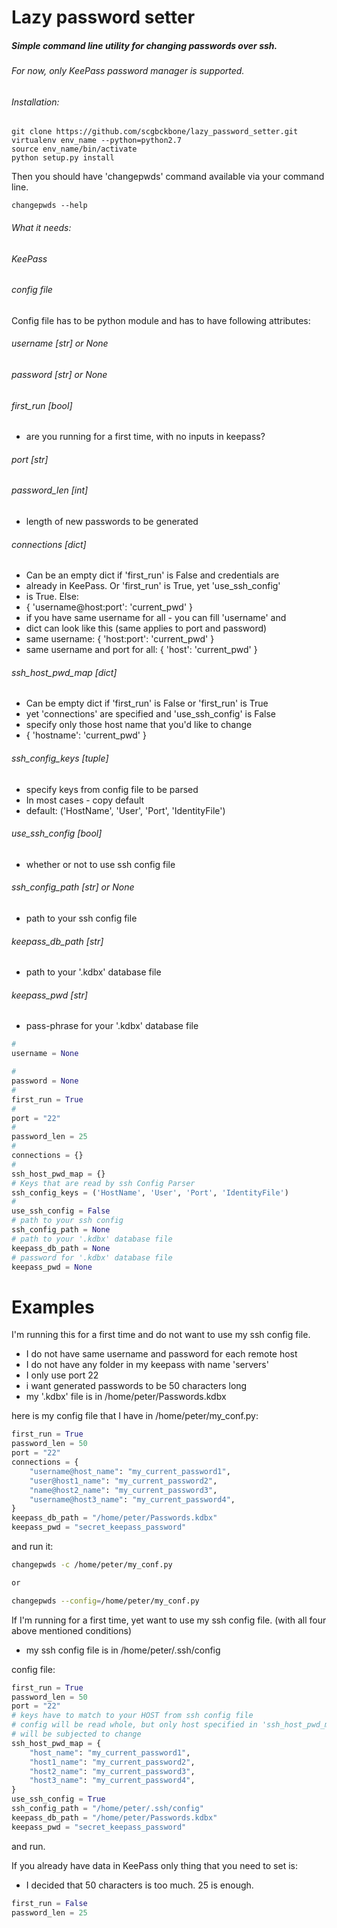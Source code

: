 # Lazy password setter

##### Simple command line utility for changing passwords over ssh.

###### For now, only KeePass password manager is supported.

###### Installation:
```
git clone https://github.com/scgbckbone/lazy_password_setter.git
virtualenv env_name --python=python2.7
source env_name/bin/activate
python setup.py install
```
Then you should have 'changepwds' command available via your command line.
```
changepwds --help
```

###### What it needs:
###### KeePass
###### config file

Config file has to be python module and has to have following attributes:
###### username [str] or None
###### password [str] or None
###### first_run [bool]
  * are you running for a first time, with no inputs in keepass?
###### port [str]
###### password_len [int]
  * length of new passwords to be generated
###### connections [dict]
  * Can be an empty dict if 'first_run' is False and credentials are
  * already in KeePass. Or 'first_run' is True, yet 'use_ssh_config'
  * is True. Else:
  * { 'username@host:port': 'current_pwd' }
  * if you have same username for all - you can fill 'username' and
  * dict can look like this (same applies to port and password)
  * same username: { 'host:port': 'current_pwd' }
  * same username and port for all: { 'host': 'current_pwd' }
###### ssh_host_pwd_map [dict]
  * Can be empty dict if 'first_run' is False or 'first_run' is True
  * yet 'connections' are specified and 'use_ssh_config' is False
  * specify only those host name that you'd like to change
  * { 'hostname': 'current_pwd' }
###### ssh_config_keys [tuple]
  * specify keys from config file to be parsed
  * In most cases - copy default
  * default: ('HostName', 'User', 'Port', 'IdentityFile')
###### use_ssh_config [bool]
  * whether or not to use ssh config file
###### ssh_config_path [str] or None
  * path to your ssh config file
###### keepass_db_path [str]
  * path to your '.kdbx' database file
###### keepass_pwd [str]
  * pass-phrase for your '.kdbx' database file


```python
# 
username = None

#
password = None
# 
first_run = True
#
port = "22"
#
password_len = 25
#
connections = {}
#
ssh_host_pwd_map = {}
# Keys that are read by ssh Config Parser
ssh_config_keys = ('HostName', 'User', 'Port', 'IdentityFile')
# 
use_ssh_config = False
# path to your ssh config
ssh_config_path = None
# path to your '.kdbx' database file
keepass_db_path = None
# password for '.kdbx' database file
keepass_pwd = None
```

# Examples

I'm running this for a first time and do not want to use my ssh config file.
  * I do not have same username and password for each remote host
  * I do not have any folder in my keepass with name 'servers'
  * I only use port 22
  * i want generated passwords to be 50 characters long
  * my '.kdbx' file is in /home/peter/Passwords.kdbx
  
here is my config file that I have in /home/peter/my_conf.py:
  
```python
first_run = True
password_len = 50
port = "22"
connections = {
    "username@host_name": "my_current_password1",
    "user@host1_name": "my_current_password2",
    "name@host2_name": "my_current_password3",
    "username@host3_name": "my_current_password4",
}
keepass_db_path = "/home/peter/Passwords.kdbx"
keepass_pwd = "secret_keepass_password"
```
and run it:
```bash
changepwds -c /home/peter/my_conf.py

or 

changepwds --config=/home/peter/my_conf.py
```

If I'm running for a first time, yet want to use my ssh config file.
(with all four above mentioned conditions)
  * my ssh config file is in /home/peter/.ssh/config

config file:

```python
first_run = True
password_len = 50
port = "22"
# keys have to match to your HOST from ssh config file
# config will be read whole, but only host specified in 'ssh_host_pwd_map
# will be subjected to change
ssh_host_pwd_map = {
    "host_name": "my_current_password1",
    "host1_name": "my_current_password2",
    "host2_name": "my_current_password3",
    "host3_name": "my_current_password4",
}
use_ssh_config = True
ssh_config_path = "/home/peter/.ssh/config"
keepass_db_path = "/home/peter/Passwords.kdbx"
keepass_pwd = "secret_keepass_password"
```

and run.

If you already have data in KeePass only thing that you need to set is:
  * I decided that 50 characters is too much. 25 is enough.
  
```python
first_run = False
password_len = 25
```
